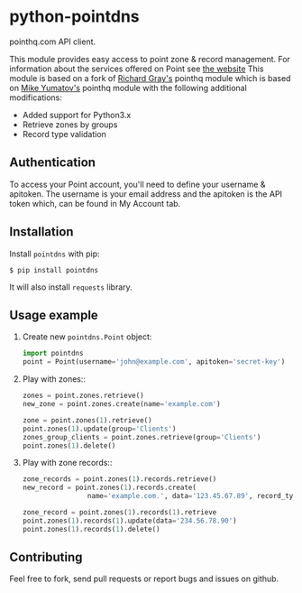 python-pointdns
===========

pointhq.com API client.

This module provides easy access to point zone & record management. For information about the services offered on Point see [the website](http://pointhq.com)
This module is based on a fork of [Richard Gray's](https://github.com/vortura/pointhq) pointhq module which is based on [Mike Yumatov's](https://github.com/yumike/pointhq) pointhq module
with the following additional modifications:

- Added support for Python3.x
- Retrieve zones by groups
- Record type validation

## Authentication

To access your Point account, you'll need to define your username & apitoken. The username is your email address and the apitoken is the API token which, can be found in My Account tab.

## Installation

Install ``pointdns`` with pip:

    $ pip install pointdns

It will also install `requests` library.

## Usage example

1. Create new `pointdns.Point` object:
    ```python
    import pointdns
    point = Point(username='john@example.com', apitoken='secret-key')
    ```
2. Play with zones::
    ```python
    zones = point.zones.retrieve()
    new_zone = point.zones.create(name='example.com')
    ```
    ```python
    zone = point.zones(1).retrieve()
    point.zones(1).update(group='Clients')
    zones_group_clients = point.zones.retrieve(group='Clients')
    point.zones(1).delete()
    ```
3. Play with zone records::
    ```python
    zone_records = point.zones(1).records.retrieve()
    new_record = point.zones(1).records.create(
                    name='example.com.', data='123.45.67.89', record_type='A')
    ```
    ```python
    zone_record = point.zones(1).records(1).retrieve
    point.zones(1).records(1).update(data='234.56.78.90')
    point.zones(1).records(1).delete()
    ```
## Contributing

Feel free to fork, send pull requests or report bugs and issues on github.
